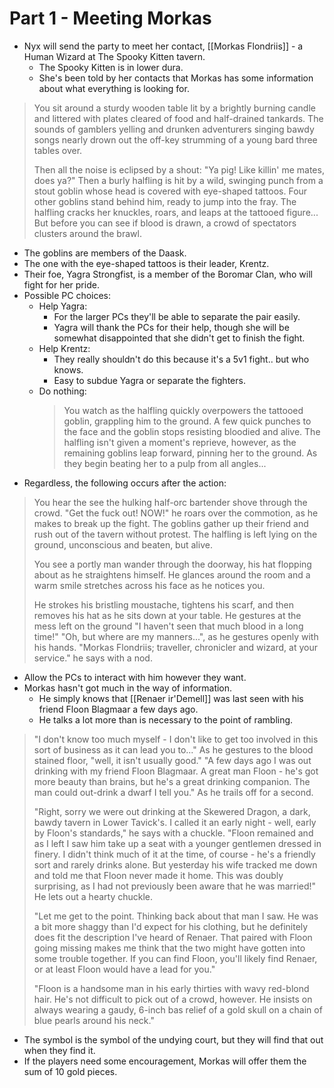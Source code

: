 # Part 1 - Meeting Morkas

- Nyx will send the party to meet her contact, [[Morkas Flondriis]] - a Human Wizard at The Spooky Kitten tavern.
  - The Spooky Kitten is in lower dura.
  - She's been told by her contacts that Morkas has some information about what everything is looking for.

> You sit around a sturdy wooden table lit by a brightly burning candle and littered with plates cleared of food and half-drained tankards.
> The sounds of gamblers yelling and drunken adventurers singing bawdy songs nearly drown out the off-key strumming of a young bard three tables over.
>
> Then all the noise is eclipsed by a shout: "Ya pig! Like killin' me mates, does ya?"
> Then a burly halfling is hit by a wild, swinging punch from a stout goblin whose head is covered with eye-shaped tattoos.
> Four other goblins stand behind him, ready to jump into the fray.
> The halfling cracks her knuckles, roars, and leaps at the tattooed figure...
> But before you can see if blood is drawn, a crowd of spectators clusters around the brawl.

- The goblins are members of the Daask.
- The one with the eye-shaped tattoos is their leader, Krentz.
- Their foe, Yagra Strongfist, is a member of the Boromar Clan, who will fight for her pride.
- Possible PC choices:
  - Help Yagra:
    - For the larger PCs they'll be able to separate the pair easily.
    - Yagra will thank the PCs for their help, though she will be somewhat disappointed that she didn't get to finish the fight.
  - Help Krentz:
    - They really shouldn't do this because it's a 5v1 fight.. but who knows.
    - Easy to subdue Yagra or separate the fighters.
  - Do nothing:
    > You watch as the halfling quickly overpowers the tattooed goblin, grappling him to the ground.
    > A few quick punches to the face and the goblin stops resisting bloodied and alive.
    > The halfling isn't given a moment's reprieve, however, as the remaining goblins leap forward, pinning her to the ground.
    > As they begin beating her to a pulp from all angles...
- Regardless, the following occurs after the action:

> You hear the see the hulking half-orc bartender shove through the crowd.
> "Get the fuck out! NOW!" he roars over the commotion, as he makes to break up the fight.
> The goblins gather up their friend and rush out of the tavern without protest.
> The halfling is left lying on the ground, unconscious and beaten, but alive.
>
> You see a portly man wander through the doorway, his hat flopping about as he straightens himself.
> He glances around the room and a warm smile stretches across his face as he notices you.
>
> He strokes his bristling moustache, tightens his scarf, and then removes his hat as he sits down at your table.
> He gestures at the mess left on the ground "I haven't seen that much blood in a long time!"
> "Oh, but where are my manners...", as he gestures openly with his hands.
> "Morkas Flondriis; traveller, chronicler and wizard, at your service." he says with a nod.

- Allow the PCs to interact with him however they want.
- Morkas hasn't got much in the way of information.
  - He simply knows that [[Renaer ir'Demell]] was last seen with his friend Floon Blagmaar a few days ago.
  - He talks a lot more than is necessary to the point of rambling.

> "I don't know too much myself - I don't like to get too involved in this sort of business as it can lead you to..."
> As he gestures to the blood stained floor, "well, it isn't usually good."
> "A few days ago I was out drinking with my friend Floon Blagmaar.
> A great man Floon - he's got more beauty than brains, but he's a great drinking companion.
> The man could out-drink a dwarf I tell you." As he trails off for a second.
>
> "Right, sorry we were out drinking at the Skewered Dragon, a dark, bawdy tavern in Lower Tavick's.
> I called it an early night - well, early by Floon's standards," he says with a chuckle.
> "Floon remained and as I left I saw him take up a seat with a younger gentlemen dressed in finery.
> I didn't think much of it at the time, of course - he's a friendly sort and rarely drinks alone.
> But yesterday his wife tracked me down and told me that Floon never made it home.
> This was doubly surprising, as I had not previously been aware that he was married!" He lets out a hearty chuckle.
>
> "Let me get to the point. Thinking back about that man I saw.
> He was a bit more shaggy than I'd expect for his clothing, but he definitely does fit the description I've heard of Renaer.
> That paired with Floon going missing makes me think that the two might have gotten into some trouble together.
> If you can find Floon, you'll likely find Renaer, or at least Floon would have a lead for you."
>
> "Floon is a handsome man in his early thirties with wavy red-blond hair.
> He's not difficult to pick out of a crowd, however.
> He insists on always wearing a gaudy, 6-inch bas relief of a gold skull on a chain of blue pearls around his neck."

- The symbol is the symbol of the undying court, but they will find that out when they find it.
- If the players need some encouragement, Morkas will offer them the sum of 10 gold pieces.
